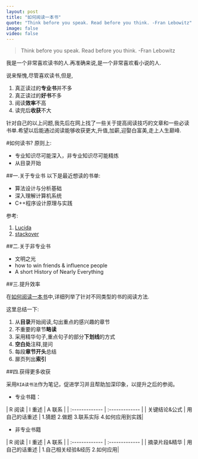 ```yaml
---
layout: post
title: "如何阅读一本书"
quote: "Think before you speak. Read before you think. -Fran Lebowitz"
image: false
video: false
---
```


>Think before you speak. Read before you think. -Fran Lebowitz

我是一个非常喜欢读书的人.再准确来说,是一个非常喜欢看小说的人.

说来惭愧,尽管喜欢读书,但是,

1. 真正读过的**专业书**并不多
2. 真正读过的**好书**不多
3. 阅读**效率**不高
4. 读完后**收获**不大

针对自己的以上问题,我先后在网上找了一些关于提高阅读技巧的文章和一些必读书单.希望以后能通过阅读能够收获更大,升值,加薪,迎娶白富美,走上人生巅峰.

#如何读书?
原则上:

- 专业知识尽可能深入，非专业知识尽可能精炼
- 从目录开始


##一.关于专业书
以下是最近想读的书单:

- 算法设计与分析基础
- 深入理解计算机系统
- C++程序设计原理与实践



参考:

1. [Lucida](http://zh.lucida.me/blog/developer-reading-list/)
2. [stackover](http://stackoverflow.com/questions/1711/what-is-the-single-most-influential-book-every-programmer-should-read)

##二.关于非专业书

- 文明之光
- how to win friends & influence people
- A short History of Nearly Everything


##三.提升效率

在[如何阅读一本书](http://book.douban.com/subject/1013208/)中,详细列举了针对不同类型的书的阅读方法.

这里总结一下:

1. 从**目录**开始阅读,勾出重点的感兴趣的章节
2. 不重要的章节**略读**
3. 采用精华句子,重点句子的部分**下划线**的方式
4. **空白处**注释,提问
5. 每段**章节开头**总结
6. 扉页列出**索引**


##四.获得更多收获

采用`RIA读书法`作为笔记，促进学习并且帮助加深印象，以提升之后的参阅。

- 专业书籍：

| R 阅读 | I 重述 | A 联系 |
| :------------- | :------------- |
| 关键结论&公式 | 用自己的话重述 | 1.猜题 2.做题 3.联系实际 4.如何应用到实践|



- 非专业书籍

| R 阅读 | I 重述 | A 联系 |
| :------------- | :------------- |
| 摘录片段&精华 | 用自己的话重述 | 1.自己相关经验&经历 2.如何应用|
